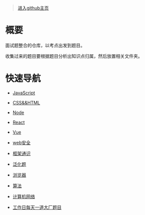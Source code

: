 >  [进入github主页](https://ourfirstblood.github.io/interview/)

# 概要

面试题整合的仓库，以考点出发到题目。

收集过来的题目要根据题目分析出知识点归属，然后放置相关文件夹。


# 快速导航

- [JavaScript](./JavaScript/index.md)
- [CSS&&HTML](./CSS&&HTML/index.md)
- [Node](./Node/index.md)
- [React](./React/index.md)
- [Vue](./Vue/index.md)
- [web安全](./web安全/index.md)
- [框架通识](./框架通识/index.md)
- [泛化题](./泛化题/index.md)
- [浏览器](./浏览器/index.md)
- [算法](./算法/index.md)
- [计算机网络](./计算机网络/index.md)

- [工作日每天一道大厂题目](https://github.com/Advanced-Frontend/Daily-Interview-Question/blob/master/datum/summary.md)
